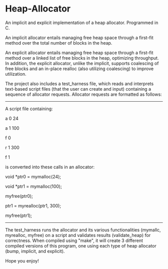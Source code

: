 # Heap-Allocator
An implicit and explicit implementation of a heap allocator. Programmed in C.

An implicit allocator entails managing free heap space through a first-fit method over the total number of blocks in the heap.

An explicit allocator entails managing free heap space through a first-fit method over a linked list of free blocks in the heap, optimizing throughput. In addition, the explicit allocator, unlike the implicit, supports coalescing of free blocks and an in-place realloc (also utilizing coalescing) to improve utilization.


The project also includes a test_harness file, which reads and interprets text-based script files (that the user can create and input) containing a sequence of allocator requests. Allocator requests are formatted as follows:

---

A script file containing:

a 0 24

a 1 100

f 0

r 1 300

f 1

is converted into these calls in an allocator:

void *ptr0 = mymalloc(24);

void *ptr1 = mymalloc(100);

myfree(ptr0);

ptr1 = myrealloc(ptr1, 300);

myfree(ptr1);

---

The test_harness runs the allocator and its various functionalities (mymallc, myrealloc, myfree) on a script and validates results (validate_heap) for correctness. When compiled using "make", it will create 3 different compiled versions of this program, one using each type of heap allocator (bump, implicit, and explicit).

Hope you enjoy!
